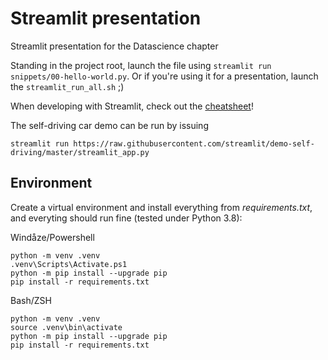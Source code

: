 # Streamlit presentation

Streamlit presentation for the Datascience chapter

Standing in the project root, launch the file using `streamlit run snippets/00-hello-world.py`.
Or if you're using it for a presentation, launch the `streamlit_run_all.sh` ;)

When developing with Streamlit, check out the [cheatsheet](https://share.streamlit.io/daniellewisdl/streamlit-cheat-sheet/app.py)!

The self-driving car demo can be run by issuing
```
streamlit run https://raw.githubusercontent.com/streamlit/demo-self-driving/master/streamlit_app.py
```

## Environment

Create a virtual environment and install everything from _requirements.txt_, and everyting should run fine (tested under Python 3.8):

Windåze/Powershell
```
python -m venv .venv
.venv\Scripts\Activate.ps1
python -m pip install --upgrade pip
pip install -r requirements.txt
```

Bash/ZSH
```
python -m venv .venv
source .venv\bin\activate
python -m pip install --upgrade pip
pip install -r requirements.txt
```
